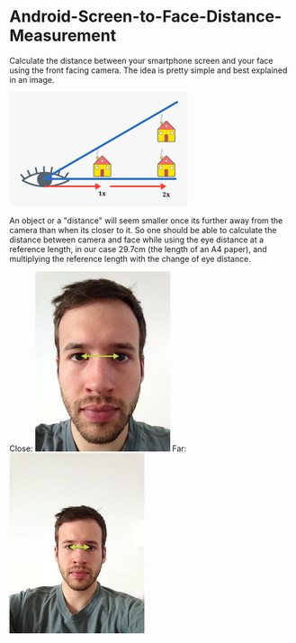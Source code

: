 Android-Screen-to-Face-Distance-Measurement
===========================================

Calculate the distance between your smartphone screen and your face using the front facing camera. The idea is pretty simple and best explained in an image.

![alt tag](Images/Idea.png)

An object or a "distance" will seem smaller once its further away from the camera than when its closer to it. So one should be able to calculate the distance between camera and face while using the eye distance at a reference length, in our case 29.7cm (the length of an A4 paper), and multiplying the reference length with the change of eye distance.

Close: 
![alt tag](Images/Close.jpg)
Far:
![alt tag](Images/Far.jpg)

